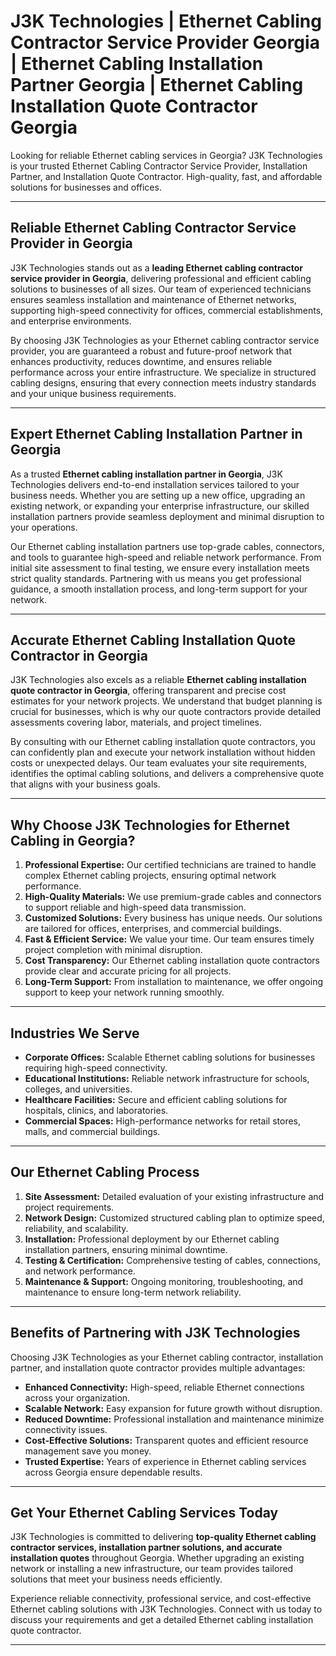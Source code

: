 
# J3K Technologies | Ethernet Cabling Contractor Service Provider Georgia | Ethernet Cabling Installation Partner Georgia | Ethernet Cabling Installation Quote Contractor Georgia
 
Looking for reliable Ethernet cabling services in Georgia? J3K Technologies is your trusted Ethernet Cabling Contractor Service Provider, Installation Partner, and Installation Quote Contractor. High-quality, fast, and affordable solutions for businesses and offices.

---

## Reliable Ethernet Cabling Contractor Service Provider in Georgia

J3K Technologies stands out as a **leading Ethernet cabling contractor service provider in Georgia**, delivering professional and efficient cabling solutions to businesses of all sizes. Our team of experienced technicians ensures seamless installation and maintenance of Ethernet networks, supporting high-speed connectivity for offices, commercial establishments, and enterprise environments.  

By choosing J3K Technologies as your Ethernet cabling contractor service provider, you are guaranteed a robust and future-proof network that enhances productivity, reduces downtime, and ensures reliable performance across your entire infrastructure. We specialize in structured cabling designs, ensuring that every connection meets industry standards and your unique business requirements.

---

## Expert Ethernet Cabling Installation Partner in Georgia

As a trusted **Ethernet cabling installation partner in Georgia**, J3K Technologies delivers end-to-end installation services tailored to your business needs. Whether you are setting up a new office, upgrading an existing network, or expanding your enterprise infrastructure, our skilled installation partners provide seamless deployment and minimal disruption to your operations.  

Our Ethernet cabling installation partners use top-grade cables, connectors, and tools to guarantee high-speed and reliable network performance. From initial site assessment to final testing, we ensure every installation meets strict quality standards. Partnering with us means you get professional guidance, a smooth installation process, and long-term support for your network.

---

## Accurate Ethernet Cabling Installation Quote Contractor in Georgia

J3K Technologies also excels as a reliable **Ethernet cabling installation quote contractor in Georgia**, offering transparent and precise cost estimates for your network projects. We understand that budget planning is crucial for businesses, which is why our quote contractors provide detailed assessments covering labor, materials, and project timelines.  

By consulting with our Ethernet cabling installation quote contractors, you can confidently plan and execute your network installation without hidden costs or unexpected delays. Our team evaluates your site requirements, identifies the optimal cabling solutions, and delivers a comprehensive quote that aligns with your business goals.

---

## Why Choose J3K Technologies for Ethernet Cabling in Georgia?

1. **Professional Expertise:** Our certified technicians are trained to handle complex Ethernet cabling projects, ensuring optimal network performance.  
2. **High-Quality Materials:** We use premium-grade cables and connectors to support reliable and high-speed data transmission.  
3. **Customized Solutions:** Every business has unique needs. Our solutions are tailored for offices, enterprises, and commercial buildings.  
4. **Fast & Efficient Service:** We value your time. Our team ensures timely project completion with minimal disruption.  
5. **Cost Transparency:** Our Ethernet cabling installation quote contractors provide clear and accurate pricing for all projects.  
6. **Long-Term Support:** From installation to maintenance, we offer ongoing support to keep your network running smoothly.

---

## Industries We Serve

- **Corporate Offices:** Scalable Ethernet cabling solutions for businesses requiring high-speed connectivity.  
- **Educational Institutions:** Reliable network infrastructure for schools, colleges, and universities.  
- **Healthcare Facilities:** Secure and efficient cabling solutions for hospitals, clinics, and laboratories.  
- **Commercial Spaces:** High-performance networks for retail stores, malls, and commercial buildings.  

---

## Our Ethernet Cabling Process

1. **Site Assessment:** Detailed evaluation of your existing infrastructure and project requirements.  
2. **Network Design:** Customized structured cabling plan to optimize speed, reliability, and scalability.  
3. **Installation:** Professional deployment by our Ethernet cabling installation partners, ensuring minimal downtime.  
4. **Testing & Certification:** Comprehensive testing of cables, connections, and network performance.  
5. **Maintenance & Support:** Ongoing monitoring, troubleshooting, and maintenance to ensure long-term network reliability.

---

## Benefits of Partnering with J3K Technologies

Choosing J3K Technologies as your Ethernet cabling contractor, installation partner, and installation quote contractor provides multiple advantages:  

- **Enhanced Connectivity:** High-speed, reliable Ethernet connections across your organization.  
- **Scalable Network:** Easy expansion for future growth without disruption.  
- **Reduced Downtime:** Professional installation and maintenance minimize connectivity issues.  
- **Cost-Effective Solutions:** Transparent quotes and efficient resource management save you money.  
- **Trusted Expertise:** Years of experience in Ethernet cabling services across Georgia ensure dependable results.

---

## Get Your Ethernet Cabling Services Today

J3K Technologies is committed to delivering **top-quality Ethernet cabling contractor services, installation partner solutions, and accurate installation quotes** throughout Georgia. Whether upgrading an existing network or installing a new infrastructure, our team provides tailored solutions that meet your business needs efficiently.  

Experience reliable connectivity, professional service, and cost-effective Ethernet cabling solutions with J3K Technologies. Connect with us today to discuss your requirements and get a detailed Ethernet cabling installation quote contractor.

---

